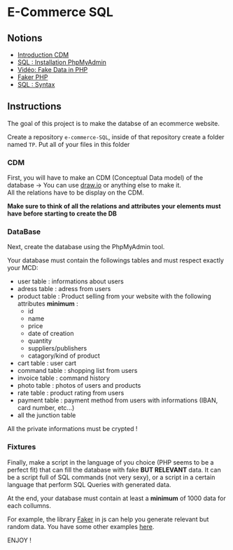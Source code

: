 # E-Commerce SQL

## Notions
* [Introduction CDM](https://www.it-connect.fr/introduction-au-mcd/)
* [SQL : Installation PhpMyAdmin](https://kinsta.com/fr/blog/installer-phpmyadmin/)
* [Vidéo: Fake Data in PHP](https://www.youtube.com/watch?v=sSDh1zfz-5s)
* [Faker PHP](https://zetcode.com/php/faker/)
* [SQL : Syntax](https://sql.sh/cours)

## Instructions

The goal of this project is to make the databse of an ecommerce website.

Create a repository `e-commerce-SQL`, inside of that repository create a folder named `TP`. Put all of your files in this folder

### CDM

First, you will have to make an CDM (Conceptual Data model) of the database -> You can use [draw.io](https://app.diagrams.net/) or anything else to make it.   
All the relations have to be display on the CDM.

**Make sure to think of all the relations and attributes your elements must have before starting to create the DB**

### DataBase

Next, create the database using the PhpMyAdmin tool. 

Your database must contain the followings tables and must respect exactly your MCD: 
* user table : informations about users
* adress table : adress from users
* product table : Product selling from your website with the following attributes **minimum** :
  * id
  * name
  * price
  * date of creation
  * quantity
  * suppliers/publishers
  * catagory/kind of product
* cart table : user cart
* command table : shopping list from users 
* invoice table : command history
* photo table : photos of users and products
* rate table : product rating from users
* payment table : payment method from users with informations (IBAN, card number, etc...)
* all the junction table

All the private informations must be crypted !
### Fixtures

Finally, make a script in the language of you choice (PHP seems to be a perfect fit) that can fill the database with fake **BUT RELEVANT** data.
It can be a script full of SQL commands (not very sexy), or a script in a certain language that perform SQL Queries with generated data.

At the end, your database must contain at least a **minimum** of 1000 data for each collumns.

For example, the library [Faker](https://github.com/marak/Faker.js/) in js can help you generate relevant but random data.
You have some other examples [here](https://dev.to/iainfreestone/20-resources-for-generating-fake-and-mock-data-55g1).

ENJOY !
